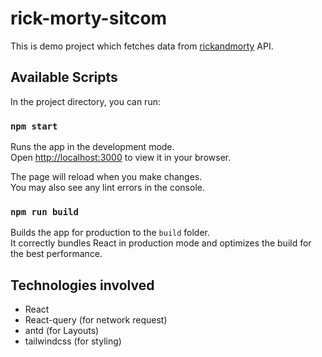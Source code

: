 # rick-morty-sitcom

This is demo project which fetches data from [rickandmorty]( https://rickandmortyapi.com/) API.

## Available Scripts
In the project directory, you can run:

### `npm start`

Runs the app in the development mode.\
Open [http://localhost:3000](http://localhost:3000) to view it in your browser.

The page will reload when you make changes.\
You may also see any lint errors in the console.

### `npm run build`

Builds the app for production to the `build` folder.\
It correctly bundles React in production mode and optimizes the build for the best performance.

## Technologies involved

- React
- React-query (for network request)
- antd (for Layouts)
- tailwindcss (for styling)
